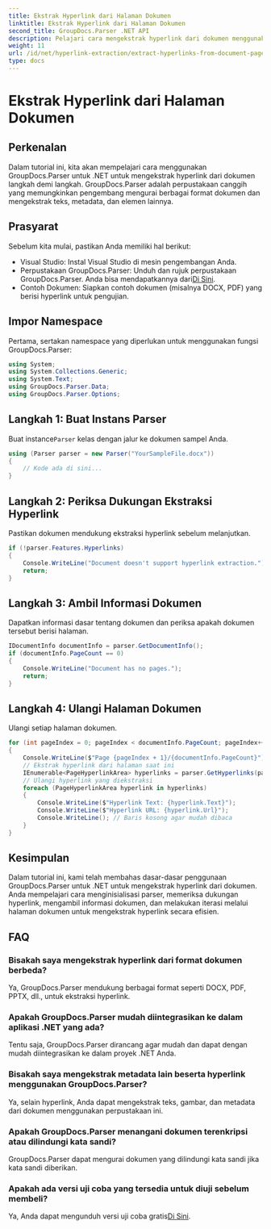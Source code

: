 ```yaml
---
title: Ekstrak Hyperlink dari Halaman Dokumen
linktitle: Ekstrak Hyperlink dari Halaman Dokumen
second_title: GroupDocs.Parser .NET API
description: Pelajari cara mengekstrak hyperlink dari dokumen menggunakan GroupDocs.Parser untuk .NET. Panduan langkah demi langkah untuk ekstraksi hyperlink di C#.
weight: 11
url: /id/net/hyperlink-extraction/extract-hyperlinks-from-document-page/
type: docs
---
```

# Ekstrak Hyperlink dari Halaman Dokumen

## Perkenalan
Dalam tutorial ini, kita akan mempelajari cara menggunakan GroupDocs.Parser untuk .NET untuk mengekstrak hyperlink dari dokumen langkah demi langkah. GroupDocs.Parser adalah perpustakaan canggih yang memungkinkan pengembang mengurai berbagai format dokumen dan mengekstrak teks, metadata, dan elemen lainnya.
## Prasyarat
Sebelum kita mulai, pastikan Anda memiliki hal berikut:
- Visual Studio: Instal Visual Studio di mesin pengembangan Anda.
-  Perpustakaan GroupDocs.Parser: Unduh dan rujuk perpustakaan GroupDocs.Parser. Anda bisa mendapatkannya dari[Di Sini](https://releases.groupdocs.com/parser/net/).
- Contoh Dokumen: Siapkan contoh dokumen (misalnya DOCX, PDF) yang berisi hyperlink untuk pengujian.

## Impor Namespace
Pertama, sertakan namespace yang diperlukan untuk menggunakan fungsi GroupDocs.Parser:
```csharp
using System;
using System.Collections.Generic;
using System.Text;
using GroupDocs.Parser.Data;
using GroupDocs.Parser.Options;
```
## Langkah 1: Buat Instans Parser
 Buat instance`Parser` kelas dengan jalur ke dokumen sampel Anda.
```csharp
using (Parser parser = new Parser("YourSampleFile.docx"))
{
    // Kode ada di sini...
}
```
## Langkah 2: Periksa Dukungan Ekstraksi Hyperlink
Pastikan dokumen mendukung ekstraksi hyperlink sebelum melanjutkan.
```csharp
if (!parser.Features.Hyperlinks)
{
    Console.WriteLine("Document doesn't support hyperlink extraction.");
    return;
}
```
## Langkah 3: Ambil Informasi Dokumen
Dapatkan informasi dasar tentang dokumen dan periksa apakah dokumen tersebut berisi halaman.
```csharp
IDocumentInfo documentInfo = parser.GetDocumentInfo();
if (documentInfo.PageCount == 0)
{
    Console.WriteLine("Document has no pages.");
    return;
}
```
## Langkah 4: Ulangi Halaman Dokumen
Ulangi setiap halaman dokumen.
```csharp
for (int pageIndex = 0; pageIndex < documentInfo.PageCount; pageIndex++)
{
    Console.WriteLine($"Page {pageIndex + 1}/{documentInfo.PageCount}");
    // Ekstrak hyperlink dari halaman saat ini
    IEnumerable<PageHyperlinkArea> hyperlinks = parser.GetHyperlinks(pageIndex);
    // Ulangi hyperlink yang diekstraksi
    foreach (PageHyperlinkArea hyperlink in hyperlinks)
    {
        Console.WriteLine($"Hyperlink Text: {hyperlink.Text}");
        Console.WriteLine($"Hyperlink URL: {hyperlink.Url}");
        Console.WriteLine(); // Baris kosong agar mudah dibaca
    }
}
```

## Kesimpulan
Dalam tutorial ini, kami telah membahas dasar-dasar penggunaan GroupDocs.Parser untuk .NET untuk mengekstrak hyperlink dari dokumen. Anda mempelajari cara menginisialisasi parser, memeriksa dukungan hyperlink, mengambil informasi dokumen, dan melakukan iterasi melalui halaman dokumen untuk mengekstrak hyperlink secara efisien.

## FAQ
### Bisakah saya mengekstrak hyperlink dari format dokumen berbeda?
Ya, GroupDocs.Parser mendukung berbagai format seperti DOCX, PDF, PPTX, dll., untuk ekstraksi hyperlink.
### Apakah GroupDocs.Parser mudah diintegrasikan ke dalam aplikasi .NET yang ada?
Tentu saja, GroupDocs.Parser dirancang agar mudah dan dapat dengan mudah diintegrasikan ke dalam proyek .NET Anda.
### Bisakah saya mengekstrak metadata lain beserta hyperlink menggunakan GroupDocs.Parser?
Ya, selain hyperlink, Anda dapat mengekstrak teks, gambar, dan metadata dari dokumen menggunakan perpustakaan ini.
### Apakah GroupDocs.Parser menangani dokumen terenkripsi atau dilindungi kata sandi?
GroupDocs.Parser dapat mengurai dokumen yang dilindungi kata sandi jika kata sandi diberikan.
### Apakah ada versi uji coba yang tersedia untuk diuji sebelum membeli?
 Ya, Anda dapat mengunduh versi uji coba gratis[Di Sini](https://releases.groupdocs.com/).